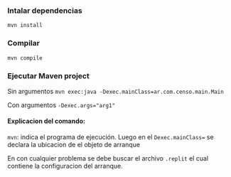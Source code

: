 ### Intalar dependencias
`mvn install`

### Compilar
`mvn compile`

### Ejecutar Maven project
Sin argumentos
`mvn exec:java -Dexec.mainClass=ar.com.censo.main.Main`

Con argumentos
`-Dexec.args="arg1"`

#### Explicacion del comando:
`mvn`: indica el programa de ejecución. Luego en el `Dexec.mainClass=` se declara la ubicacion de el objeto de arranque

En con cualquier problema se debe buscar el archivo `.replit` el cual contiene la configuracion del arranque.